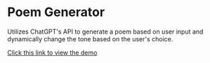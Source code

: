 <h1>Poem Generator</h1>

Utilizes ChatGPT's API to generate a poem based on user input and dynamically change the tone based on the user's choice.

[Click this link to view the demo](https://poemgenerator.kyletu.dev/)
